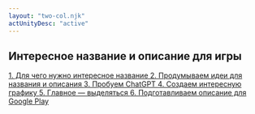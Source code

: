 ```yaml
---
layout: "two-col.njk"
actUnityDesc: "active"
---
```


<div class="list-group">
    <h2 class="title">Интересное название и описание для игры</h2>
    <a href="#" class="list-group-item list-group-item-action">
        1. Для чего нужно интересное название
    </a>
    <a href="#" class="list-group-item list-group-item-action">
        2. Продумываем идеи для названия и описания
    </a>
    <a href="#" class="list-group-item list-group-item-action">
        3. Пробуем ChatGPT
    </a>
    <a href="#" class="list-group-item list-group-item-action">
        4. Создаем интересную графику
    </a>
    <a href="#" class="list-group-item list-group-item-action">
        5. Главное — выделяться
    </a>
    <a href="#" class="list-group-item list-group-item-action">
        6. Подготавливаем описание для Google Play
    </a>
</div>
